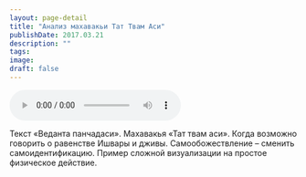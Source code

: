 ```yaml
---
layout: page-detail
title: "Анализ махавакьи Тат Твам Аси"
publishDate: 2017.03.21
description: ""
tags:
image:
draft: false
---
```


<audio title="2017.03.21 - Анализ махавакьи Тат Твам Аси.mp3" src="https://filer-api.advayta.org/v1.0/public/files/74837" controls=""></audio>

 Текст «Веданта панчадаси». Махавакья «Тат твам аси». Когда возможно говорить о равенстве Ишвары и дживы. Самообожествление – сменить самоидентификацию. Пример сложной визуализации на простое физическое действие. 

  
